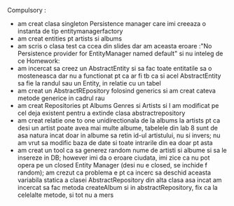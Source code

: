 Compulsory :
- am creat clasa singleton Persistence manager care imi creeaza o instanta de tip entitymanagerfactory
- am creat entities pt artists si albums
- am scris o clasa test ca ccea din slides dar am aceasta eroare :"No Persistence provider for EntityManager named default" si nu inteleg de ce
Homework:
- am incercat sa creez un AbstractEntity si sa fac toate entitatile sa o mosteneasca dar nu a functionat pt ca ar fi tb ca si acel AbstractEntity sa fie la randul sau un Entity, in relatie cu un tabel
- am creat un AbstractREpository folosind generics si am creat cateva metode generice in cadrul rau
- am creat Repositories pt Albums Genres si Artists si l am modificat pe cel deja existent pentru a extinde clasa abstractrepository
- am creat relatie one to one unidirectionala de la albums la artists pt ca desi un artist poate avea mai multe albume, tabelele din lab 8 sunt de asa natura incat doar in albume sa retin id-ul artistului, nu si invers; nu am vrut sa modific baza de date si toate intrarile din ea doar pt asta
- am creat un tool ca sa generez random nume de artisti si albume si sa le insereze in DB; however imi da o eroare ciudata, imi zice ca nu pot opera pe un closed Entity Manager (desi nu e closed, se inchide f random); am crezut ca problema e pt ca incerc sa deschid aceasta variabila statica a clasei AbstractRepository din alta clasa asa incat am incercat sa fac metoda createAlbum si in abstractRepository, fix ca la celelalte metode, si tot nu a mers
